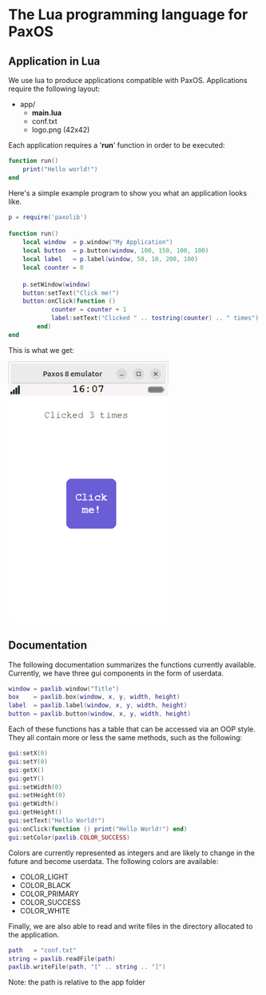 # The Lua programming language for PaxOS
## Application in Lua
We use lua to produce applications compatible with PaxOS.
Applications require the following layout:

 - app/
	 - 	**main.lua**
	 - conf.txt
	 - logo.png (42x42)

Each application requires a '**run**' function in order to be executed:

```lua
function run()
    print("Hello world!")
end
```

Here's a simple example program to show you what an application looks like.

```lua
p = require('paxolib')

function run()
	local window  = p.window("My Application")
	local button  = p.button(window, 100, 150, 100, 100)
	local label   = p.label(window, 50, 10, 200, 100)
	local counter = 0
	
	p.setWindow(window)
	button:setText("Click me!")
	button:onClick(function ()
			counter = counter + 1
			label:setText("Clicked " .. tostring(counter) .. " times")
		end)
end
```
This is what we get:

![My Application](preview.png)

## Documentation
The following documentation summarizes the functions currently available. Currently, we have three gui components in the form of userdata.
```lua
window = paxlib.window("Title")
box    = paxlib.box(window, x, y, width, height)
label  = paxlib.label(window, x, y, width, height)
button = paxlib.button(window, x, y, width, height)
```
Each of these functions has a table that can be accessed via an OOP style. They all contain more or less the same methods, such as the following:

```lua
gui:setX(0)
gui:setY(0)
gui:getX()
gui:getY()
gui:setWidth(0)
gui:setHeight(0)
gui:getWidth()
gui:getHeight()
gui:setText("Hello World!")
gui:onClick(function () print("Hello World!") end)
gui:setColor(paxlib.COLOR_SUCCESS)
```
Colors are currently represented as integers and are likely to change in the future and become userdata.
The following colors are available:
  - COLOR_LIGHT
  - COLOR_BLACK
  - COLOR_PRIMARY
  - COLOR_SUCCESS
  - COLOR_WHITE

Finally, we are also able to read and write files in the directory allocated to the application.
```lua
path   = "conf.txt"
string = paxlib.readFile(path)
paxlib.writeFile(path, "[" .. string .. "]")
```
Note: the path is relative to the app folder
